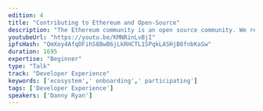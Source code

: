 ```yaml
---
edition: 4
title: "Contributing to Ethereum and Open-Source"
description: "The Ethereum community is an open source community. We rely on implementations of an open protocol, open tools built to interface with these implementations, and ultimately open source dApps and contracts that live on top. Without a healthy ecosystem of open source developers, Ethereum is nothing. That said, contributing to open source can sometimes feel intimidating, and it's not always clear how to get started. Fortunately, it is actually easy in the Ethereum community! Everything is growing and changing so much. There is so much to do and to build, and there are a ton of great ways to get started. This talk will help demystify contributing to Ethereum and open-source in general."
youtubeUrl: "https://youtu.be/KMNRinLvBjI"
ipfsHash: "QmXoy4AfqDFihS8BwB6jLkRHCTL1SPqkLASHjB8fnbKaSw"
duration: 1695
expertise: "Beginner"
type: "Talk"
track: "Developer Experience"
keywords: ['ecosystem',' onboarding',' participating']
tags: ['Developer Experience']
speakers: ['Danny Ryan']
---
```

